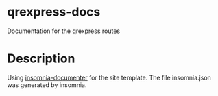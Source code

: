 # qrexpress-docs
Documentation for the qrexpress routes

# Description
Using [insomnia-documenter](https://github.com/jozsefsallai/insomnia-documenter) for the site template.
The file insomnia.json was generated by insomnia.
